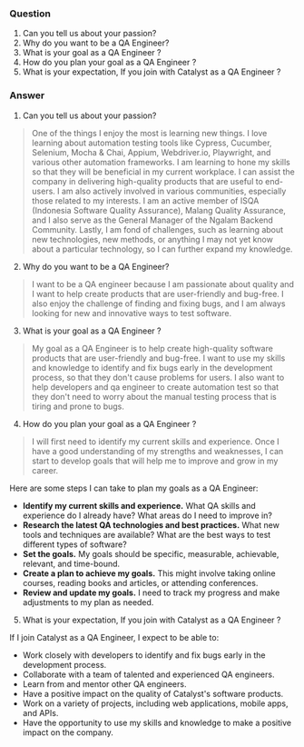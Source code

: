 ### Question
1. Can you tell us about your passion?
2. Why do you want to be a QA Engineer?
3. What is your goal as a QA Engineer ?
4. How do you plan your goal as a QA Engineer ?
5. What is your expectation, If you join with Catalyst as a QA Engineer ?

### Answer
1. Can you tell us about your passion?
>One of the things I enjoy the most is learning new things.
> I love learning about automation testing tools like Cypress, Cucumber, Selenium, Mocha & Chai, Appium, Webdriver.io, Playwright, and various other automation frameworks. 
> I am learning to hone my skills so that they will be beneficial in my current workplace. I can assist the company in delivering high-quality products that are useful to end-users.
> I am also actively involved in various communities, especially those related to my interests.
> I am an active member of ISQA (Indonesia Software Quality Assurance), Malang Quality Assurance, and I also serve as the General Manager of the Ngalam Backend Community. 
> Lastly, I am fond of challenges, such as learning about new technologies, new methods, or anything I may not yet know about a particular technology, so I can further expand my knowledge.

2. Why do you want to be a QA Engineer?
>I want to be a QA engineer because I am passionate about quality and I want to help create products that are user-friendly and bug-free.
> I also enjoy the challenge of finding and fixing bugs, and I am always looking for new and innovative ways to test software.

3. What is your goal as a QA Engineer ?
>My goal as a QA Engineer is to help create high-quality software products that are user-friendly and bug-free.
> I want to use my skills and knowledge to identify and fix bugs early in the development process, so that they don't cause problems for users. 
> I also want to help developers and qa engineer to create automation test so that they don't need to worry about the manual testing process that is tiring and prone to bugs.

4. How do you plan your goal as a QA Engineer ?
>I will first need to identify my current skills and experience.
> Once I have a good understanding of my strengths and weaknesses, I can start to develop goals that will help me to improve and grow in my career.

Here are some steps I can take to plan my goals as a QA Engineer:
* **Identify my current skills and experience.** What QA skills and experience do I already have? What areas do I need to improve in?
* **Research the latest QA technologies and best practices.** What new tools and techniques are available? What are the best ways to test different types of software?
* **Set the goals.** My goals should be specific, measurable, achievable, relevant, and time-bound.
* **Create a plan to achieve my goals.** This might involve taking online courses, reading books and articles, or attending conferences.
* **Review and update my goals.** I need to track my progress and make adjustments to my plan as needed.

5. What is your expectation, If you join with Catalyst as a QA Engineer ?

If I join Catalyst as a QA Engineer, I expect to be able to:
* Work closely with developers to identify and fix bugs early in the development process.
* Collaborate with a team of talented and experienced QA engineers.
* Learn from and mentor other QA engineers.
* Have a positive impact on the quality of Catalyst's software products.
* Work on a variety of projects, including web applications, mobile apps, and APIs.
* Have the opportunity to use my skills and knowledge to make a positive impact on the company.